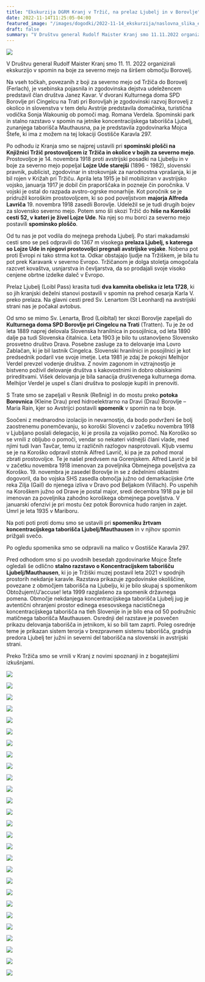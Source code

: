 ```yaml
---
title: "Ekskurzija DGRM Kranj v Tržič, na prelaz Ljubelj in v Borovlje" 
date: 2022-11-14T11:25:05-04:00
featured_image: "/images/dogodki/2022-11-14_ekskurzija/naslovna_slika_ekskurzija_2022-11-14.jpeg"
draft: false
summary: "V Društvu general Rudolf Maister Kranj smo 11.11.2022 organizirali ekskurzijo v spomin na boje za severno mejo na širšem območju Borovelj ..."
---
```


![](/images/dogodki/2022-11-14_ekskurzija/1_ekskurzija_2022-11-14.jpeg " ")

V Društvu general Rudolf Maister Kranj smo 11. 11. 2022 organizirali ekskurzijo v spomin na boje za severno mejo na širšem območju Borovelj.

Na vseh točkah, povezanih z boji za severno mejo od Tržiča do Borovelj (Ferlach), je vsebinska pojasnila in zgodovinska dejstva udeležencem predstavil član društva Janez Kavar. V dvorani Kulturnega doma SPD Borovlje pri Cingelcu na Trati pri Borovljah je zgodovinski razvoj Borovelj z okolico in slovenstva v tem delu Avstrije predstavila domačinka, turistična vodička Sonja Wakounig ob pomoči mag. Romana Verdela. Spominski park in stalno razstavo v spomin na jetnike koncentracijskega taborišča Ljubelj, zunanjega taborišča Mauthausna, pa je predstavila zgodovinarka Mojca Štefe, ki ima z možem na tej lokaciji Gostišče Karavla 297.

Po odhodu iz Kranja smo se najprej ustavili pri **spominski plošči na Knjižnici Tržič prostovoljcem iz Tržiča in okolice v bojih za severno mejo**. Prostovoljce je 14. novembra 1918 proti avstrijski posadki na Ljubelju in v boje za severno mejo popeljal **Lojze Ude starejši** (1896 - 1982), slovenski pravnik, publicist, zgodovinar in strokovnjak za narodnostna vprašanja, ki je bil rojen v Križah pri Tržiču. Aprila leta 1915 je bil mobiliziran v avstrijsko vojsko, januarja 1917 je dobil čin praporščaka in pozneje čin poročnika. V vojski je ostal do razpada avstro-ogrske monarhije. Kot poročnik se je pridružil koroškim prostovoljcem, ki so pod poveljstvom **majorja Alfreda Lavriča** 19. novembra 1918 zasedli Borovlje. Udeležil se je tudi drugih bojev za slovensko severno mejo. 
Potem smo šli skozi Tržič do **hiše na Koroški cesti 52, v kateri je živel Lojze Ude**. Na njej so mu borci za severno mejo postavili **spominsko ploščo**. 

Od tu nas je pot vodila do mejnega prehoda Ljubelj. Po stari makadamski cesti smo se peš odpravili do 1367 m visokega **prelaza Ljubelj, s katerega so Lojze Ude in njegovi prostovoljci pregnali avstrijske vojake**. Nobena pot proti Evropi ni tako strma kot ta. Odkar obstajajo ljudje na Tržiškem, je bila tu pot prek Karavank v severno Evropo. Tržičanom je dolga stoletja omogočala razcvet kovaštva, usnjarstva in čevljarstva, da so prodajali svoje visoko cenjene obrtne izdelke daleč v Evropo.

Prelaz Ljubelj (Loibl Pass) krasita tudi **dva kamnita obeliska iz leta 1728**, ki so jih kranjski deželni stanovi postavili v spomin na prehod cesarja Karla V. preko prelaza. Na glavni cesti pred Sv. Lenartom (St Leonhard) na avstrijski strani nas je počakal avtobus.

Od smo se mimo Sv. Lenarta, Brod (Loibltal) ter skozi Borovlje zapeljali do **Kulturnega doma SPD Borovlje pri Cingelcu na Trati** (Tratten). Tu je že od leta 1889 naprej delovala Slovenska hranilnica in posojilnica, od leta 1890 dalje pa tudi Slovenska čitalnica. Leta 1903 je bilo tu ustanovljeno Slovensko prosvetno društvo Drava. Posebne zasluge za to delovanje ima Lovro Zablačan, ki je bil lastnik Cingelca. Slovenski hranilnici in posojilnici je kot predsednik podaril vse svoje imetje. Leta 1981 je zdaj že pokojni Melhijor Verdel prevzel vodenje društva. Z novim zagonom in vztrajnostjo je bistveno poživil delovanje društva s kakovostnimi in dobro obiskanimi prireditvami. Višek delovanja je bila sanacija društvenega kulturnega doma. Melhijor Verdel je uspel s člani društva to poslopje kupiti in prenoviti.

S Trate smo se zapeljali v Resnik (Reßnig) in do mostu preko **potoka Borovnica** (Kleine Drau) pred hidroelektrarno na Dravi (Drau) Borovlje – Maria Rain, kjer so Avstrijci postavili **spomenik** v spomin na te boje. 

Soočeni z mednarodno izolacijo in nevarnostjo, da bodo podvrženi še bolj zaostrenemu ponemčevanju, so koroški Slovenci v začetku novembra 1918 v Ljubljano poslali delegacijo, ki je prosila za vojaško pomoč. Na Koroško so se vrnili z obljubo o pomoči, vendar so nekateri vidnejši člani vlade, med njimi tudi Ivan Tavčar, temu iz različnih razlogov nasprotovali. Kljub vsemu se je na Koroško odpravil stotnik Alfred Lavrič, ki pa je za pohod moral zbrati prostovoljce. Te je našel predvsem na Gorenjskem. Alfred Lavrič je bil v začetku novembra 1918 imenovan za poveljnika Obmejnega poveljstva za Koroško. 19. novembra je zasedel Borovlje in se z deželnimi oblastmi dogovoril, da bo vojska SHS zasedla območja južno od demarkacijske črte reka Zilja (Gail) do njenega izliva v Dravo pod Beljakom (Villach). Po uspehih na Koroškem južno od Drave je postal major, sredi decembra 1918 pa je bil imenovan za poveljnika zahodno koroškega obmejnega poveljstva. V januarski ofenzivi je pri mostu čez potok Borovnica hudo ranjen in zajet. Umrl je leta 1935 v Mariboru.

Na poti poti proti domu smo se ustavili pri **spomeniku žrtvam koncentracijskega taborišča Ljubelj/Mauthausen** in v njihov spomin prižgali svečo. 

Po ogledu spomenika smo se odpravili na malico v Gostišče Karavla 297.

Pred odhodom smo si po uvodnih besedah zgodovinarke Mojce Štefe ogledali še odlično **stalno razstavo o Koncentracijskem taborišču Ljubelj/Mauthausen**, ki jo je Tržiški muzej postavil leta 2021 v spodnjih prostorih nekdanje karavle. Razstava prikazuje zgodovinske okoliščine, povezane z območjem taborišča na Ljubelju, ki je bilo skupaj s spomenikom Obtožujem!/J’accuse! leta 1999 razglašeno za spomenik državnega pomena. Območje nekdanjega koncentracijskega taborišča Ljubelj jug je avtentični ohranjeni prostor edinega esesovskega nacističnega koncentracijskega taborišča na tleh Slovenije in je bilo ena od 50 podružnic matičnega taborišča Mauthausen. Osrednji del razstave je posvečen prikazu delovanja taborišča in jetnikom, ki so bili tam zaprti. Poleg osrednje teme je prikazan sistem terorja v brezpravnem sistemu taborišča, gradnja predora Ljubelj ter južni in severni del taborišča na slovenski in avstrijski strani.

Preko Tržiča smo se vrnili v Kranj z novimi spoznanji in z bogatejšimi izkušnjami.

![](/images/dogodki/2022-11-14_ekskurzija/2_ekskurzija_2022-11-14.jpeg " ")

![](/images/dogodki/2022-11-14_ekskurzija/3_ekskurzija_2022-11-14.jpeg " ")

![](/images/dogodki/2022-11-14_ekskurzija/4_ekskurzija_2022-11-14.jpeg " ")

![](/images/dogodki/2022-11-14_ekskurzija/5_ekskurzija_2022-11-14.jpeg " ")

![](/images/dogodki/2022-11-14_ekskurzija/6_ekskurzija_2022-11-14.jpeg " ")

![](/images/dogodki/2022-11-14_ekskurzija/6a_ekskurzija_2022-11-14.jpeg " ")

![](/images/dogodki/2022-11-14_ekskurzija/7_ekskurzija_2022-11-14.jpeg " ")

![](/images/dogodki/2022-11-14_ekskurzija/8_ekskurzija_2022-11-14.jpeg " ")

![](/images/dogodki/2022-11-14_ekskurzija/9_ekskurzija_2022-11-14.jpeg " ")

![](/images/dogodki/2022-11-14_ekskurzija/10_ekskurzija_2022-11-14.jpeg " ")

![](/images/dogodki/2022-11-14_ekskurzija/10a_ekskurzija_2022-11-14.jpeg " ")

![](/images/dogodki/2022-11-14_ekskurzija/11_ekskurzija_2022-11-14.jpeg " ")

![](/images/dogodki/2022-11-14_ekskurzija/12_ekskurzija_2022-11-14.jpeg " ")

![](/images/dogodki/2022-11-14_ekskurzija/12a_ekskurzija_2022-11-14.jpeg " ")

![](/images/dogodki/2022-11-14_ekskurzija/13_ekskurzija_2022-11-14.jpeg " ")

![](/images/dogodki/2022-11-14_ekskurzija/14_ekskurzija_2022-11-14.jpeg " ")

![](/images/dogodki/2022-11-14_ekskurzija/15_ekskurzija_2022-11-14.jpeg " ")

![](/images/dogodki/2022-11-14_ekskurzija/16_ekskurzija_2022-11-14.jpeg " ")

![](/images/dogodki/2022-11-14_ekskurzija/17_ekskurzija_2022-11-14.jpeg " ")

![](/images/dogodki/2022-11-14_ekskurzija/18_ekskurzija_2022-11-14.jpeg " ")

![](/images/dogodki/2022-11-14_ekskurzija/19_ekskurzija_2022-11-14.jpeg " ")

![](/images/dogodki/2022-11-14_ekskurzija/19a_ekskurzija_2022-11-14.jpeg " ")

![](/images/dogodki/2022-11-14_ekskurzija/20_ekskurzija_2022-11-14.jpeg " ")

![](/images/dogodki/2022-11-14_ekskurzija/21_ekskurzija_2022-11-14.jpeg " ")

![](/images/dogodki/2022-11-14_ekskurzija/22_ekskurzija_2022-11-14.jpeg " ")

![](/images/dogodki/2022-11-14_ekskurzija/23_ekskurzija_2022-11-14.jpeg " ")

![](/images/dogodki/2022-11-14_ekskurzija/24_ekskurzija_2022-11-14.jpeg " ")